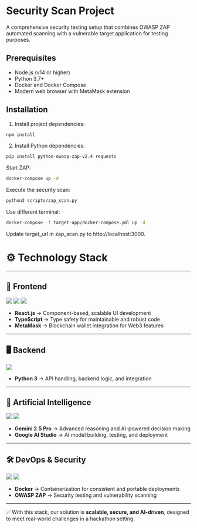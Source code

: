 # Security Scan Project

A comprehensive security testing setup that combines OWASP ZAP automated scanning with a vulnerable target application for testing purposes.

## Prerequisites

- Node.js (v14 or higher)
- Python 3.7+
- Docker and Docker Compose
- Modern web browser with MetaMask extension

## Installation

1. Install project dependencies:
```bash
npm install
```

2. Install Python dependencies:
```bash
pip install python-owasp-zap-v2.4 requests
```

Start ZAP:
```bash
docker-compose up -d
```
Execute the security scan:
```bash
python3 scripts/zap_scan.py
```
Use different terminal:
```bash
docker-compose -f target-app/docker-compose.yml up -d
```
Update target_url in zap_scan.py to http://localhost:3000.

# ⚙️ Technology Stack

---

## 🎨 Frontend
<p align="left">
  <img src="https://img.shields.io/badge/React.js-20232A?style=for-the-badge&logo=react&logoColor=61DAFB"/>
  <img src="https://img.shields.io/badge/TypeScript-007ACC?style=for-the-badge&logo=typescript&logoColor=white"/>
  <img src="https://img.shields.io/badge/MetaMask-E2761B?style=for-the-badge&logo=metamask&logoColor=white"/>
</p>

- **React.js** → Component-based, scalable UI development  
- **TypeScript** → Type safety for maintainable and robust code  
- **MetaMask** → Blockchain wallet integration for Web3 features  

---

## 🖥️ Backend
<p align="left">
  <img src="https://img.shields.io/badge/Python_3-3776AB?style=for-the-badge&logo=python&logoColor=white"/>
</p>

- **Python 3** → API handling, backend logic, and integration  

---

## 🤖 Artificial Intelligence
<p align="left">
  <img src="https://img.shields.io/badge/Gemini_2.5_Pro-4285F4?style=for-the-badge&logo=google&logoColor=white"/>
  <img src="https://img.shields.io/badge/Google_AI_Studio-34A853?style=for-the-badge&logo=google&logoColor=white"/>
</p>

- **Gemini 2.5 Pro** → Advanced reasoning and AI-powered decision making  
- **Google AI Studio** → AI model building, testing, and deployment  

---

## 🛠️ DevOps & Security
<p align="left">
  <img src="https://img.shields.io/badge/Docker-2496ED?style=for-the-badge&logo=docker&logoColor=white"/>
  <img src="https://img.shields.io/badge/OWASP_ZAP-000000?style=for-the-badge&logo=owasp&logoColor=white"/>
</p>

- **Docker** → Containerization for consistent and portable deployments  
- **OWASP ZAP** → Security testing and vulnerability scanning  

---

✅ With this stack, our solution is **scalable, secure, and AI-driven**, designed to meet real-world challenges in a hackathon setting.
